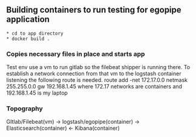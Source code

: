 ## Building containers to run testing for egopipe application

```
* cd to app directory
* docker build . 
```

### Copies necessary files in place and starts app

Test env use a vm to run gitlab so the filebeat shipper is running there. To 
establish a network connection from that vm to the logstash container listening
the following route is needed.
route add -net 172.17.0.0 netmask 255.255.0.0 gw 192.168.1.45
where 172.17 networks are containers 
and 192.168.1.45 is my laptop

### Topography

GItlab/Filebeat(vm) -> logstash/egopipe(container) -> Elasticsearch(container) <- Kibana(container)
